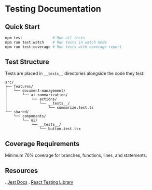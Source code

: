 # Testing Documentation

## Quick Start

```bash
npm test              # Run all tests
npm run test:watch    # Run tests in watch mode
npm run test:coverage # Run tests with coverage report
```

## Test Structure

Tests are placed in `__tests__` directories alongside the code they test:

```
src/
├── features/
│   └── document-management/
│       └── ai-summarization/
│           └── actions/
│               └── __tests__/
│                   └── summarize.test.ts
└── shared/
    └── components/
        └── ui/
            └── __tests__/
                └── button.test.tsx
```

## Coverage Requirements

Minimum 70% coverage for branches, functions, lines, and statements.

## Resources

. [Jest Docs](https://jestjs.io/docs/getting-started)
. [React Testing Library](https://testing-library.com/docs/react-testing-library/intro/)
